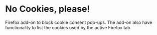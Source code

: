 # No Cookies, please!

Firefox add-on to block cookie consent pop-ups. The add-on also have functionality to list the cookies used by the active Firefox tab.